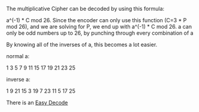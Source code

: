The multiplicative Cipher can be decoded by using this formula: 

a^(-1) * C mod 26. Since the encoder can only use this function (C=3 * P mod 26), and we are solving for P, we end up with a^(-1) * C mod 26. a can only be odd numbers up to 26, by punching through every combination of a

By knowing all of the inverses of a, this becomes a lot easier.

normal a: 

1	3	5	7	9	11	15	17	19	21	23	25
	 	 	 	 	 	 	 	 	 	 	 
inverse a: 

1	9	21	15	3	19	7	23	11	5	17	25

There is an [Easy Decode](https://www.ti89.com/cryptotut/multi4.htm)
